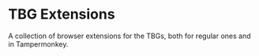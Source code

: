 # TBG Extensions
A collection of browser extensions for the TBGs, both for regular ones and in Tampermonkey.
